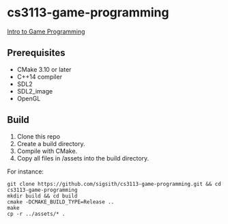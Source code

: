 # cs3113-game-programming
[Intro to Game Programming](https://github.com/sebastianromerocruz/CS3113-material)

## Prerequisites
* CMake 3.10 or later
* C++14 compiler
* SDL2
* SDL2_image
* OpenGL

## Build
1. Clone this repo
2. Create a build directory.
3. Compile with CMake.
4. Copy all files in /assets into the build directory.

For instance:
```shell
git clone https://github.com/sigsith/cs3113-game-programming.git && cd cs3113-game-programming
mkdir build && cd build
cmake -DCMAKE_BUILD_TYPE=Release ..
make
cp -r ../assets/* .
```